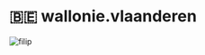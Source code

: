# 🇧🇪 wallonie.vlaanderen

![filip](https://user-images.githubusercontent.com/1034003/53495139-9a08f480-3a9f-11e9-892d-d647daa2b5ea.png)
